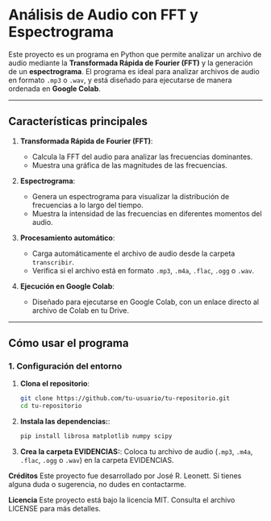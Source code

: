 # **Análisis de Audio con FFT y Espectrograma**

Este proyecto es un programa en Python que permite analizar un archivo de audio mediante la **Transformada Rápida de Fourier (FFT)** y la generación de un **espectrograma**. El programa es ideal para analizar archivos de audio en formato `.mp3` o `.wav`, y está diseñado para ejecutarse de manera ordenada en **Google Colab**.

---

## **Características principales**

1. **Transformada Rápida de Fourier (FFT)**:
   - Calcula la FFT del audio para analizar las frecuencias dominantes.
   - Muestra una gráfica de las magnitudes de las frecuencias.

2. **Espectrograma**:
   - Genera un espectrograma para visualizar la distribución de frecuencias a lo largo del tiempo.
   - Muestra la intensidad de las frecuencias en diferentes momentos del audio.

3. **Procesamiento automático**:
   - Carga automáticamente el archivo de audio desde la carpeta `transcribir`.
   - Verifica si el archivo está en formato `.mp3`, `.m4a`, `.flac`, `.ogg` o `.wav`.

4. **Ejecución en Google Colab**:
   - Diseñado para ejecutarse en Google Colab, con un enlace directo al archivo de Colab en tu Drive.

---

## **Cómo usar el programa**

### **1. Configuración del entorno**

1. **Clona el repositorio**:
   ```bash
   git clone https://github.com/tu-usuario/tu-repositorio.git
   cd tu-repositorio

2. **Instala las dependencias:**:
   ```bash
   pip install librosa matplotlib numpy scipy

3. **Crea la carpeta EVIDENCIAS:**: Coloca tu archivo de audio (`.mp3`, `.m4a`, `.flac`, `.ogg` o `.wav`) en la carpeta EVIDENCIAS.

**Créditos**
Este proyecto fue desarrollado por José R. Leonett. Si tienes alguna duda o sugerencia, no dudes en contactarme.

**Licencia**
Este proyecto está bajo la licencia MIT. Consulta el archivo LICENSE para más detalles.
